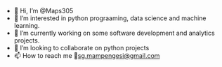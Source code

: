 - 👋 Hi, I’m @Maps305
- 👀 I’m interested in python prograaming, data science and machine learning.
- 🌱 I’m currently working on some software development and analytics projects.
- 💞️ I’m looking to collaborate on python projects
- 📫 How to reach me 📧sg.mampengesi@gmail.com
